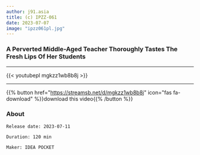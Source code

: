 ```yaml
---
author: j91.asia
title: (c) IPZZ-061
date: 2023-07-07
image: "ipzz061pl.jpg"
---
```


### A Perverted Middle-Aged Teacher Thoroughly Tastes The Fresh Lips Of Her Students
___

{{< youtubepl mgkzz1wb8b8j >}}
___

{{% button href="https://streamsb.net/d/mgkzz1wb8b8j" icon="fas fa-download" %}}download this video{{% /button %}}
### About

`Release date: 2023-07-11`

`Duration: 120 min`

`Maker:	IDEA POCKET`